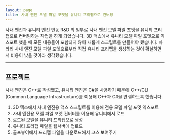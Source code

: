 ```yaml
---
layout: page
title: 사내 엔진 모델 파일 포멧을 유니티 프리팹으로 컨버팅
---
```


사내 엔진과 유니티 엔진 연동 R&D 의 일부로 사내 엔진 모델 파일 포멧을 유니티 프리팹으로 컨버팅하는 작업을 하게 되었습니다. 3D 맥스에서 유니티 모델 파일 포멧으로 익스포트 했을 때 모든 내용들이 포함되지 않아 새롭게 스크립트를 만들어야 했습니다. 차라리 사내 엔진 모델 파일 포멧으로부터 직접 유니티 프리팹을 생성하는 것이 확실하면서 비용이 낮을 것이라 생각했습니다.  

---

## 프로젝트
사내 엔진은 C++로 작성했고, 유니티 엔진은 C#을 사용하기 때문에 C++/CLI (Common Language Infrastructure)를 이용해 C++과 C#을 연결하도록 했습니다.

1. 3D 맥스에서 사내 엔진용 맥스 스크립트를 이용해 전용 모델 파일 포멧 익스포트
2. 사내 엔진용 모델 파일 포멧 컨버터를 이용해 유니티에서 로드
3. 로드된 모델을 유니티 프리팹으로 생성
4. 유니티 프리팹 파일을 웹서버에 업로드
5. 골프뷰어에서 프리팹 파일을 다운로드해서 코스 보여주기

